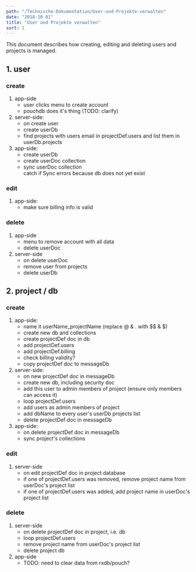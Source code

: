```yaml
---
path: "/Technische-Dokumentation/User-und-Projekte-verwalten"
date: "2018-10-01"
title: "User und Projekte verwalten"
sort: 1
---
```


This document describes how creating, editing and deleting users and projects is managed.

## 1. user
### create
1. app-side
   * user clicks menu to create account
   * pouchdb does it's thing (TODO: clarify)
2. server-side:
   * on create user
   * create userDb
   * find projects with users email in projectDef.users and list them in userDb.projects
3. app-side:
   * create userDb
   * create userDoc collection
   * sync userDoc collection<br/>
      catch if Sync errors because db does not yet exist

### edit
1. app-side:
   * make sure billing info is valid

### delete
1. app-side
   * menu to remove account with all data
   * delete userDoc
2. server-side
   * on delete userDoc
   * remove user from projects
   * delete userDb

## 2. project / db
### create
1. app-side:
   * name it userName_projectName (replace @ & . with $$ & $)
   * create new db and collections
   * create projectDef doc in db
   * add projectDef.users
   * add projectDef.billing
   * check billing validity?
   * copy projectDef doc to messageDb
2. server-side:
   * on new projectDef doc in messageDb
   * create new db, including security doc
   * add this user to admin members of project (ensure only members can access it)
   * loop projectDef.users
   * add users as admin members of project
   * add dbName to every user's userDb projects list
   * delete projectDef doc in messageDb
3. app-side:
   * on delete projectDef doc in messageDb
   * sync project's collections

### edit
1. server-side
   * on edit projectDef doc in project database
   * if one of projectDef.users was removed, remove project name from userDoc's project list
   * if one of projectDef.users was added, add project name in userDoc's project list

### delete
1. server-side
   * on delete projectDef doc in project, i.e. db
   * loop projectDef.users
   * remove project name from userDoc's project list
   * delete project db
2. app-side
   * TODO: need to clear data from rxdb/pouch?
